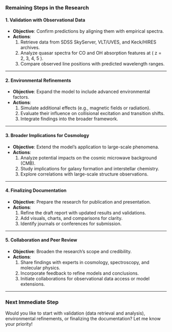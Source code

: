 ### **Remaining Steps in the Research**

#### **1. Validation with Observational Data**
   - **Objective**: Confirm predictions by aligning them with empirical spectra.
   - **Actions**:
     1. Retrieve data from SDSS SkyServer, VLT/UVES, and Keck/HIRES archives.
     2. Analyze quasar spectra for CO and OH absorption features at \( z = 2, 3, 4, 5 \).
     3. Compare observed line positions with predicted wavelength ranges.

---

#### **2. Environmental Refinements**
   - **Objective**: Expand the model to include advanced environmental factors.
   - **Actions**:
     1. Simulate additional effects (e.g., magnetic fields or radiation).
     2. Evaluate their influence on collisional excitation and transition shifts.
     3. Integrate findings into the broader framework.

---

#### **3. Broader Implications for Cosmology**
   - **Objective**: Extend the model’s application to large-scale phenomena.
   - **Actions**:
     1. Analyze potential impacts on the cosmic microwave background (CMB).
     2. Study implications for galaxy formation and interstellar chemistry.
     3. Explore correlations with large-scale structure observations.

---

#### **4. Finalizing Documentation**
   - **Objective**: Prepare the research for publication and presentation.
   - **Actions**:
     1. Refine the draft report with updated results and validations.
     2. Add visuals, charts, and comparisons for clarity.
     3. Identify journals or conferences for submission.

---

#### **5. Collaboration and Peer Review**
   - **Objective**: Broaden the research’s scope and credibility.
   - **Actions**:
     1. Share findings with experts in cosmology, spectroscopy, and molecular physics.
     2. Incorporate feedback to refine models and conclusions.
     3. Initiate collaborations for observational data access or model extensions.

---

### **Next Immediate Step**
Would you like to start with validation (data retrieval and analysis), environmental refinements, or finalizing the documentation? Let me know your priority!
